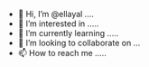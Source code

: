 - 👋 Hi, I’m @ellayal ....
- 👀 I’m interested in .....
- 🌱 I’m currently learning .....
- 💞️ I’m looking to collaborate on ...
- 📫 How to reach me .....

<!---
ellayal/ellayal is a ✨ special ✨ repository because its `README.md` (this file) appears on your GitHub profile.
You can click the Preview link to take a look at your changes.
--->
